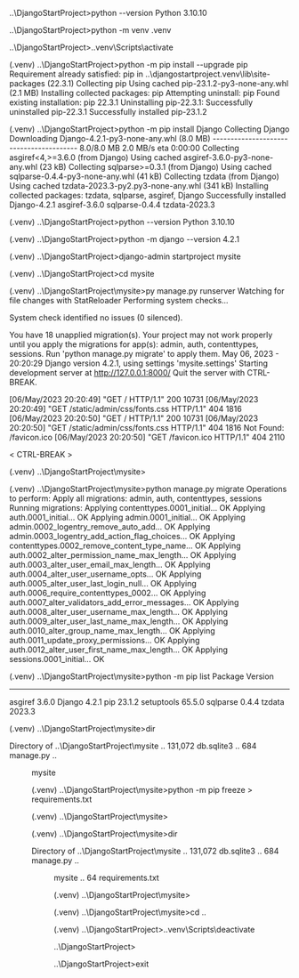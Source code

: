 
..\DjangoStartProject>python --version
Python 3.10.10

..\DjangoStartProject>python -m venv .venv

..\DjangoStartProject>.\.venv\Scripts\activate

(.venv) ..\DjangoStartProject>python -m pip install --upgrade pip
Requirement already satisfied: pip in ..\djangostartproject\.venv\lib\site-packages (22.3.1)
Collecting pip
  Using cached pip-23.1.2-py3-none-any.whl (2.1 MB)
Installing collected packages: pip
  Attempting uninstall: pip
    Found existing installation: pip 22.3.1
    Uninstalling pip-22.3.1:
      Successfully uninstalled pip-22.3.1
Successfully installed pip-23.1.2

(.venv) ..\DjangoStartProject>python -m pip install Django
Collecting Django
  Downloading Django-4.2.1-py3-none-any.whl (8.0 MB)
     ---------------------------------------- 8.0/8.0 MB 2.0 MB/s eta 0:00:00
Collecting asgiref<4,>=3.6.0 (from Django)
  Using cached asgiref-3.6.0-py3-none-any.whl (23 kB)
Collecting sqlparse>=0.3.1 (from Django)
  Using cached sqlparse-0.4.4-py3-none-any.whl (41 kB)
Collecting tzdata (from Django)
  Using cached tzdata-2023.3-py2.py3-none-any.whl (341 kB)
Installing collected packages: tzdata, sqlparse, asgiref, Django
Successfully installed Django-4.2.1 asgiref-3.6.0 sqlparse-0.4.4 tzdata-2023.3

(.venv) ..\DjangoStartProject>python --version
Python 3.10.10

(.venv) ..\DjangoStartProject>python -m django --version
4.2.1

(.venv) ..\DjangoStartProject>django-admin startproject mysite

(.venv) ..\DjangoStartProject>cd mysite

(.venv) ..\DjangoStartProject\mysite>py manage.py runserver
Watching for file changes with StatReloader
Performing system checks...

System check identified no issues (0 silenced).

You have 18 unapplied migration(s). Your project may not work properly until you apply the migrations for app(s): admin, auth, contenttypes, sessions.
Run 'python manage.py migrate' to apply them.
May 06, 2023 - 20:20:29
Django version 4.2.1, using settings 'mysite.settings'
Starting development server at http://127.0.0.1:8000/
Quit the server with CTRL-BREAK.

[06/May/2023 20:20:49] "GET / HTTP/1.1" 200 10731
[06/May/2023 20:20:49] "GET /static/admin/css/fonts.css HTTP/1.1" 404 1816
[06/May/2023 20:20:50] "GET / HTTP/1.1" 200 10731
[06/May/2023 20:20:50] "GET /static/admin/css/fonts.css HTTP/1.1" 404 1816
Not Found: /favicon.ico
[06/May/2023 20:20:50] "GET /favicon.ico HTTP/1.1" 404 2110

< CTRL-BREAK >

(.venv) ..\DjangoStartProject\mysite>

(.venv) ..\DjangoStartProject\mysite>python manage.py migrate
Operations to perform:
  Apply all migrations: admin, auth, contenttypes, sessions
Running migrations:
  Applying contenttypes.0001_initial... OK
  Applying auth.0001_initial... OK
  Applying admin.0001_initial... OK
  Applying admin.0002_logentry_remove_auto_add... OK
  Applying admin.0003_logentry_add_action_flag_choices... OK
  Applying contenttypes.0002_remove_content_type_name... OK
  Applying auth.0002_alter_permission_name_max_length... OK
  Applying auth.0003_alter_user_email_max_length... OK
  Applying auth.0004_alter_user_username_opts... OK
  Applying auth.0005_alter_user_last_login_null... OK
  Applying auth.0006_require_contenttypes_0002... OK
  Applying auth.0007_alter_validators_add_error_messages... OK
  Applying auth.0008_alter_user_username_max_length... OK
  Applying auth.0009_alter_user_last_name_max_length... OK
  Applying auth.0010_alter_group_name_max_length... OK
  Applying auth.0011_update_proxy_permissions... OK
  Applying auth.0012_alter_user_first_name_max_length... OK
  Applying sessions.0001_initial... OK

(.venv) ..\DjangoStartProject\mysite>python -m pip list
Package    Version
---------- -------
asgiref    3.6.0
Django     4.2.1
pip        23.1.2
setuptools 65.5.0
sqlparse   0.4.4
tzdata     2023.3

(.venv) ..\DjangoStartProject\mysite>dir

Directory of ..\DjangoStartProject\mysite
..           131,072 db.sqlite3
..                  684 manage.py
..    <DIR>          mysite

(.venv) ..\DjangoStartProject\mysite>python -m pip freeze > requirements.txt

(.venv) ..\DjangoStartProject\mysite>

(.venv) ..\DjangoStartProject\mysite>dir

Directory of ..\DjangoStartProject\mysite
..           131,072 db.sqlite3
..                  684 manage.py
..    <DIR>          mysite
..                                 64 requirements.txt

(.venv) ..\DjangoStartProject\mysite>

(.venv) ..\DjangoStartProject\mysite>cd ..

(.venv) ..\DjangoStartProject>.\.venv\Scripts\deactivate

..\DjangoStartProject>

..\DjangoStartProject>exit


